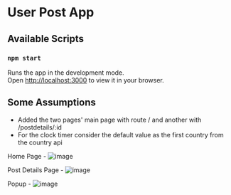# User Post App

## Available Scripts

### `npm start`

Runs the app in the development mode.\
Open [http://localhost:3000](http://localhost:3000) to view it in your browser.

## Some Assumptions
- Added the two pages' main page with route / and another with /postdetails/:id
- For the clock timer consider the default value as the first country from the country api

Home Page - ![image](https://github.com/Saviour-21/userspost/assets/58076002/939bec58-e926-45c8-b498-31d24753eec2)

Post Details Page - ![image](https://github.com/Saviour-21/userspost/assets/58076002/d5781983-e346-4a93-8cf4-1d9f1222bd58)

Popup - ![image](https://github.com/Saviour-21/userspost/assets/58076002/9277c902-d80d-4452-a496-6dd6faeaf866) 
